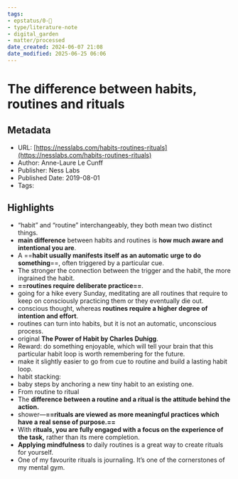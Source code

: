 ```yaml
---
tags: 
- epstatus/0-🌰
- type/literature-note
- digital_garden
- matter/processed
date_created: 2024-06-07 21:08
date_modified: 2025-06-25 06:06
---
```

# The difference between habits, routines and rituals

## Metadata

* URL: [https://nesslabs.com/habits-routines-rituals](https://nesslabs.com/habits-routines-rituals)
* Author: Anne-Laure Le Cunff
* Publisher: Ness Labs
* Published Date: 2019-08-01
* Tags: 

## Highlights

* “habit” and “routine” interchangeably, they both mean two distinct things.
* **main difference** between habits and routines is **how much aware and intentional you are**.
* A ==**habit usually manifests itself as an automatic urge to do something**==, often triggered by a particular cue.
* The stronger the connection between the trigger and the habit, the more ingrained the habit.
* **==routines require deliberate practice==**.
* going for a hike every Sunday, meditating are all routines that require to keep on consciously practicing them or they eventually die out.
* conscious thought, whereas **routines require a higher degree of intention and effort**.
* routines can turn into habits, but it is not an automatic, unconscious process.
* original **The Power of Habit by Charles Duhigg**.
* Reward: do something enjoyable, which will tell your brain that this particular habit loop is worth remembering for the future.
* make it slightly easier to go from cue to routine and build a lasting habit loop.
* habit stacking:
* baby steps by anchoring a new tiny habit to an existing one.
* From routine to ritual
* The **difference between a routine and a ritual is the attitude behind the action.**
* shower—**==rituals are viewed as more meaningful practices which have a real sense of purpose.==**
* With **rituals, you are fully engaged with a focus on the experience of the task,** rather than its mere completion.
* **Applying mindfulness** to daily routines is a great way to create rituals for yourself.
* One of my favourite rituals is journaling. It’s one of the cornerstones of my mental gym.
